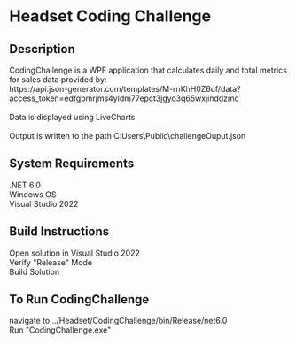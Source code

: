 <h1>Headset Coding Challenge</h1>

<h2>Description</h2>
CodingChallenge is a WPF application that calculates daily and total metrics for sales data provided by:<br>
https://api.json-generator.com/templates/M-rnKhH0Z6uf/data?access_token=edfgbmrjms4yldm77epct3jgyo3q65wxjinddzmc<br><br>
Data is displayed using LiveCharts<br><br>
Output is written to the path C:Users\Public\challengeOuput.json

<h2>System Requirements</h2>
.NET 6.0<br>
Windows OS<br>
Visual Studio 2022

<h2>Build Instructions</h2>
Open solution in Visual Studio 2022<br>
Verify "Release" Mode<br>
Build Solution

<h2>To Run CodingChallenge</h2>
navigate to ../Headset/CodingChallenge/bin/Release/net6.0<br>
Run "CodingChallenge.exe"